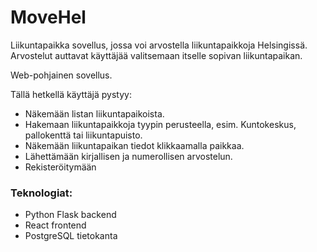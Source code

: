 # MoveHel
Liikuntapaikka sovellus, jossa voi arvostella liikuntapaikkoja Helsingissä. Arvostelut auttavat käyttäjää valitsemaan itselle sopivan liikuntapaikan. 

Web-pohjainen sovellus.

Tällä hetkellä käyttäjä pystyy:
- Näkemään listan liikuntapaikoista.
- Hakemaan liikuntapaikkoja tyypin perusteella, esim. Kuntokeskus, pallokenttä tai liikuntapuisto.
- Näkemään liikuntapaikan tiedot klikkaamalla paikkaa.
- Lähettämään kirjallisen ja numerollisen arvostelun.
- Rekisteröitymään

### Teknologiat:
- Python Flask backend
- React frontend
- PostgreSQL tietokanta
